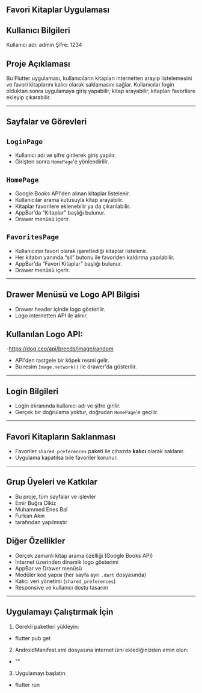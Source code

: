 ## Favori Kitaplar Uygulaması


## Kullanıcı Bilgileri

Kullanıcı adı: admin
Şifre: 1234

## Proje Açıklaması

Bu Flutter uygulaması, kullanıcıların kitapları internetten arayıp listelemesini
ve favori kitaplarını kalıcı olarak saklamasını sağlar.
Kullanıcılar login olduktan sonra uygulamaya giriş yapabilir, kitap arayabilir, 
kitapları favorilere ekleyip çıkarabilir.

---

## Sayfalar ve Görevleri

## `LoginPage`
- Kullanıcı adı ve şifre girilerek giriş yapılır.
- Girişten sonra `HomePage`'e yönlendirilir.

## `HomePage`
- Google Books API'den alınan kitaplar listelenir.
- Kullanıcılar arama kutusuyla kitap arayabilir.
- Kitaplar favorilere eklenebilir ya da çıkarılabilir.
- AppBar’da “Kitaplar” başlığı bulunur.
- Drawer menüsü içerir.

## `FavoritesPage`
- Kullanıcının favori olarak işaretlediği kitaplar listelenir.
- Her kitabın yanında “sil” butonu ile favoriden kaldırma yapılabilir.
- AppBar’da “Favori Kitaplar” başlığı bulunur.
- Drawer menüsü içerir.

---

## Drawer Menüsü ve Logo API Bilgisi

- Drawer header içinde logo gösterilir.
- Logo internetten API ile alınır.

## Kullanılan Logo API:

-https://dog.ceo/api/breeds/image/random
- API'den rastgele bir köpek resmi gelir.
- Bu resim `Image.network()` ile drawer'da gösterilir.

---

## Login Bilgileri

- Login ekranında kullanıcı adı ve şifre girilir.
- Gerçek bir doğrulama yoktur, doğrudan `HomePage`'e geçilir.

---

## Favori Kitapların Saklanması

- Favoriler `shared_preferences` paketi ile cihazda **kalıcı** olarak saklanır.
- Uygulama kapatılsa bile favoriler korunur.

---

## Grup Üyeleri ve Katkılar

- Bu proje, tüm sayfalar ve işlevler
- Emir Buğra Dikiz
- Muhammed Enes Bal
- Furkan Akın
- tarafından yapılmıştır


## Diğer Özellikler

- Gerçek zamanlı kitap arama özelliği (Google Books API)
- İnternet üzerinden dinamik logo gösterimi
- AppBar ve Drawer menüsü
- Modüler kod yapısı (her sayfa ayrı `.dart` dosyasında)
- Kalıcı veri yönetimi (`shared_preferences`)
- Responsive ve kullanıcı dostu tasarım

---

## Uygulamayı Çalıştırmak İçin

1. Gerekli paketleri yükleyin:

- flutter pub get
2. AndroidManifest.xml dosyasına internet izni eklediğinizden emin olun:
- "<uses-permission android:name="android.permission.INTERNET"/>"

3. Uygulamayı başlatın:
- flutter run
